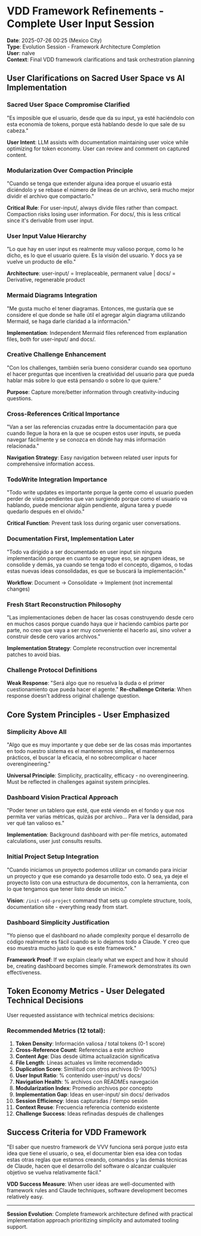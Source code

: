 # VDD Framework Refinements - Complete User Input Session

**Date**: 2025-07-26 00:25 (Mexico City)  
**Type**: Evolution Session - Framework Architecture Completion  
**User**: nalve  
**Context**: Final VDD framework clarifications and task orchestration planning

## User Clarifications on Sacred User Space vs AI Implementation

### Sacred User Space Compromise Clarified
"Es imposible que el usuario, desde que da su input, ya esté haciéndolo con esta economía de tokens, porque está hablando desde lo que sale de su cabeza."

**User Intent**: LLM assists with documentation maintaining user voice while optimizing for token economy. User can review and comment on captured content.

### Modularization Over Compaction Principle
"Cuando se tenga que extender alguna idea porque el usuario está diciéndolo y se rebase el número de líneas de un archivo, será mucho mejor dividir el archivo que compactarlo."

**Critical Rule**: For user-input/, always divide files rather than compact. Compaction risks losing user information. For docs/, this is less critical since it's derivable from user input.

### User Input Value Hierarchy
"Lo que hay en user input es realmente muy valioso porque, como lo he dicho, es lo que el usuario quiere. Es la visión del usuario. Y docs ya se vuelve un producto de ello."

**Architecture**: user-input/ = Irreplaceable, permanent value | docs/ = Derivative, regenerable product

### Mermaid Diagrams Integration
"Me gusta mucho el tener diagramas. Entonces, me gustaría que se considere el que donde se halle útil el agregar algún diagrama utilizando Mermaid, se haga darle claridad a la información."

**Implementation**: Independent Mermaid files referenced from explanation files, both for user-input/ and docs/.

### Creative Challenge Enhancement
"Con los challenges, también sería bueno considerar cuando sea oportuno el hacer preguntas que incentiven la creatividad del usuario para que pueda hablar más sobre lo que está pensando o sobre lo que quiere."

**Purpose**: Capture more/better information through creativity-inducing questions.

### Cross-References Critical Importance
"Van a ser las referencias cruzadas entre la documentación para que cuando llegue la hora en la que se ocupen estos user inputs, se pueda navegar fácilmente y se conozca en dónde hay más información relacionada."

**Navigation Strategy**: Easy navigation between related user inputs for comprehensive information access.

### TodoWrite Integration Importance
"Todo write updates es importante porque la gente como el usuario pueden perder de vista pendientes que van surgiendo porque como el usuario va hablando, puede mencionar algún pendiente, alguna tarea y puede quedarlo después en el olvido."

**Critical Function**: Prevent task loss during organic user conversations.

### Documentation First, Implementation Later
"Todo va dirigido a ser documentado en user input sin ninguna implementación porque en cuanto se agregue eso, se agrupen ideas, se consolide y demás, ya cuando se tenga todo el concepto, digamos, o todas estas nuevas ideas consolidadas, es que se buscará la implementación."

**Workflow**: Document → Consolidate → Implement (not incremental changes)

### Fresh Start Reconstruction Philosophy
"Las implementaciones deben de hacer las cosas construyendo desde cero en muchos casos porque cuando haya que ir haciendo cambios parte por parte, no creo que vaya a ser muy conveniente el hacerlo así, sino volver a construir desde cero varios archivos."

**Implementation Strategy**: Complete reconstruction over incremental patches to avoid bias.

### Challenge Protocol Definitions
**Weak Response**: "Será algo que no resuelva la duda o el primer cuestionamiento que pueda hacer el agente."
**Re-challenge Criteria**: When response doesn't address original challenge question.

## Core System Principles - User Emphasized

### Simplicity Above All
"Algo que es muy importante y que debe ser de las cosas más importantes en todo nuestro sistema es el mantenernos simples, el mantenernos prácticos, el buscar la eficacia, el no sobrecomplicar o hacer overengineering."

**Universal Principle**: Simplicity, practicality, efficacy - no overengineering. Must be reflected in challenges against system principles.

### Dashboard Vision Practical Approach
"Poder tener un tablero que esté, que esté viendo en el fondo y que nos permita ver varias métricas, quizás por archivo... Para ver la densidad, para ver qué tan valioso es."

**Implementation**: Background dashboard with per-file metrics, automated calculations, user just consults results.

### Initial Project Setup Integration
"Cuando iniciamos un proyecto podemos utilizar un comando para iniciar un proyecto y que ese comando ya desarrolle todo esto. O sea, ya deje el proyecto listo con una estructura de documentos, con la herramienta, con lo que tengamos que tener listo desde un inicio."

**Vision**: `/init-vdd-project` command that sets up complete structure, tools, documentation site - everything ready from start.

### Dashboard Simplicity Justification
"Yo pienso que el dashboard no añade complexity porque el desarrollo de código realmente es fácil cuando se lo dejamos todo a Claude. Y creo que eso muestra mucho justo lo que es este framework."

**Framework Proof**: If we explain clearly what we expect and how it should be, creating dashboard becomes simple. Framework demonstrates its own effectiveness.

## Token Economy Metrics - User Delegated Technical Decisions

User requested assistance with technical metrics decisions:

### Recommended Metrics (12 total):
1. **Token Density**: Información valiosa / total tokens (0-1 score)
2. **Cross-Reference Count**: Referencias a este archivo
3. **Content Age**: Días desde última actualización significativa  
4. **File Length**: Líneas actuales vs límite recomendado
5. **Duplication Score**: Similitud con otros archivos (0-100%)
6. **User Input Ratio**: % contenido user-input/ vs docs/
7. **Navigation Health**: % archivos con READMEs navegación
8. **Modularization Index**: Promedio archivos por concepto
9. **Implementation Gap**: Ideas en user-input/ sin docs/ derivados
10. **Session Efficiency**: Ideas capturadas / tiempo sesión
11. **Context Reuse**: Frecuencia referencia contenido existente
12. **Challenge Success**: Ideas refinadas después de challenges

## Success Criteria for VDD Framework

"El saber que nuestro framework de VVV funciona será porque justo esta idea que tiene el usuario, o sea, el documentar bien esa idea con todas estas otras reglas que estamos creando, comandos y las demás técnicas de Claude, hacen que el desarrollo del software o alcanzar cualquier objetivo se vuelva relativamente fácil."

**VDD Success Measure**: When user ideas are well-documented with framework rules and Claude techniques, software development becomes relatively easy.

---

**Session Evolution**: Complete framework architecture defined with practical implementation approach prioritizing simplicity and automated tooling support.